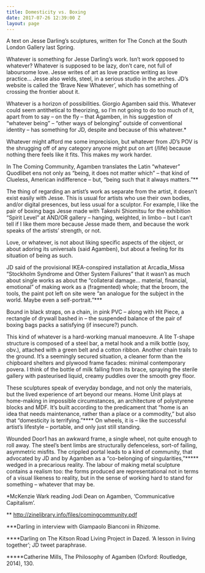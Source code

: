```yaml
---
title: Domesticity vs. Boxing
date: 2017-07-26 12:39:00 Z
layout: page
---
```


A text on Jesse Darling’s sculptures, written for The Conch at the South London Gallery last Spring.

Whatever is something for Jesse Darling’s work. Isn’t work opposed to whatever? Whatever is supposed to be lazy, don’t care, not full of laboursome love. Jesse writes of art as love practice writing as love practice… Jesse also welds, steel, in a serious studio in the arches. JD’s website is called the ‘Brave New Whatever’, which has something of crossing the frontier about it.

Whatever is a horizon of possibilities. Giorgio Agamben said this. Whatever could seem antithetical to theorizing, so I’m not going to do too much of it, apart from to say – on the fly – that Agamben, in his suggestion of “whatever being” – “other ways of belonging” outside of conventional identity – has something for JD, despite and because of this whatever.* 

Whatever might afford me some imprecision, but whatever from JD’s POV is the shrugging off of any category anyone might put on art (/life) because nothing there feels like it fits. This makes my work harder.

In The Coming Community, Agamben translates the Latin “whatever” Quodlibet ens not only as “being, it does not matter which” – that kind of Clueless, American indifference – but, “being such that it always matters.”**

The thing of regarding an artist’s work as separate from the artist, it doesn’t exist easily with Jesse. This is usual for artists who use their own bodies, and/or digital presences, but less usual for a sculptor. For example, I like the pair of boxing bags Jesse made with Takeshi Shiomitsu for the exhibition “Spirit Level” at AND/OR gallery – hanging, weighted, in limbo – but I can’t tell if I like them more because Jesse made them, and because the work speaks of the artists’ strength, or not.

Love, or whatever, is not about liking specific aspects of the object, or about adoring its universals (said Agamben), but about a feeling for its situation of being as such.

JD said of the provisional IKEA-conspired installation at Arcadia_Missa “Stockholm Syndrome and Other System Failures” that it wasn’t as much about single works as about the “collateral damage… material, financial, emotional” of making work as a (fragmented) whole; that the broom, the tools, the paint pot left on site were “an analogue for the subject in the world. Maybe even a self-portrait.”***

Bound in black straps, on a chain, in pink PVC – along with Hit Piece, a rectangle of drywall bashed in – the suspended balance of the pair of boxing bags packs a satisfying (if insecure?) punch.

This kind of whatever is a hard-working manual manoeuvre. A lite T-shape structure is composed of a steel bar, a metal hook and a milk bottle (soy, obv.), attached with a green belt and a cotton ribbon. Another chain trails to the ground. It’s a seemingly secured situation, a cleaner form than the chipboard shelters and plywood frame facades: minimal contemporary povera. I think of the bottle of milk falling from its brace, spraying the sterile gallery with pasteurised liquid, creamy puddles over the smooth grey floor.

These sculptures speak of everyday bondage, and not only the materials, but the lived experience of art beyond our means. Home Unit plays at home-making in impossible circumstances, an architecture of polystyrene blocks and MDF. It’s built according to the predicament that “home is an idea that needs maintenance, rather than a place or a commodity,” but also that “domesticity is terrifying.”**** On wheels, it is – like the successful artist’s lifestyle – portable, and only just still standing.

Wounded Door1 has an awkward frame, a single wheel, not quite enough to roll away. The steel’s bent limbs are structurally defenceless, sort-of failing, asymmetric misfits. The crippled portal leads to a kind of community, that advocated by JD and by Agamben as a “co-belonging of singularities,”***** wedged in a precarious reality. The labour of making metal sculpture contains a realism too: the forms produced are representational not in terms of a visual likeness to reality, but in the sense of working hard to stand for something – whatever that may be.

*McKenzie Wark reading Jodi Dean on Agamben, ‘Communicative Capitalism’.

** http://zinelibrary.info/files/comingcommunity.pdf

***Darling in interview with Giampaolo Bianconi in Rhizome.

****Darling on The Kitson Road Living Project in Dazed. ‘A lesson in living together’; JD tweet paraphrase.

*****Catherine Mills, The Philosophy of Agamben (Oxford: Routledge, 2014), 130.